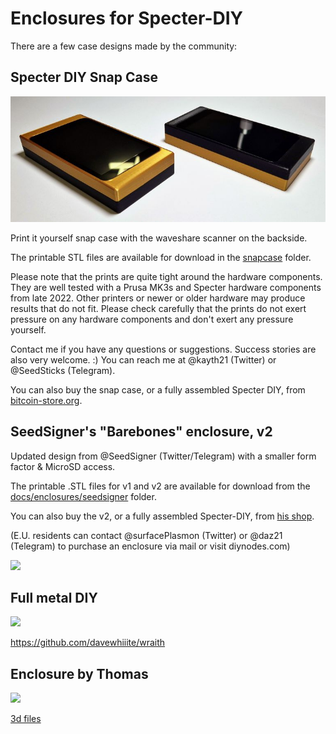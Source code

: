 # Enclosures for Specter-DIY

There are a few case designs made by the community:

## Specter DIY Snap Case

![](../pictures/gallery/snap-case-double-2.jpg)

Print it yourself snap case with the waveshare scanner on the backside. 

The printable STL files are available for download in the [snapcase](./snapcase/) folder.

Please note that the prints are quite tight around the hardware components. They are well tested with a Prusa MK3s and Specter hardware components from late 2022. Other printers or newer or older hardware may produce results that do not fit. Please check carefully that the prints do not exert pressure on any hardware components and don't exert any pressure yourself. 

Contact me if you have any questions or suggestions. Success stories are also very welcome. :) You can reach me at @kayth21 (Twitter) or @SeedSticks (Telegram).

You can also buy the snap case, or a fully assembled Specter DIY, from [bitcoin-store.org](https://bitcoin-store.org).

## SeedSigner's "Barebones" enclosure, v2

Updated design from @SeedSigner (Twitter/Telegram) with a smaller form factor & MicroSD access.

The printable .STL files for v1 and v2 are available for download from the [docs/enclosures/seedsigner](./seedsigner/) folder.

You can also buy the v2, or a fully assembled Specter-DIY, from [his shop](https://btc-hardware-solutions.square.site/).

(E.U. residents can contact @surfacePlasmon (Twitter) or @daz21 (Telegram) to purchase an enclosure via mail or visit diynodes.com)

![](../pictures/gallery/barebones_v2.png)

## Full metal DIY

![](../pictures/gallery/davewhiiite.jpg)

https://github.com/davewhiiite/wraith

## Enclosure by Thomas

![](../pictures/gallery/thomas.jpg)

[3d files](./thomas)
